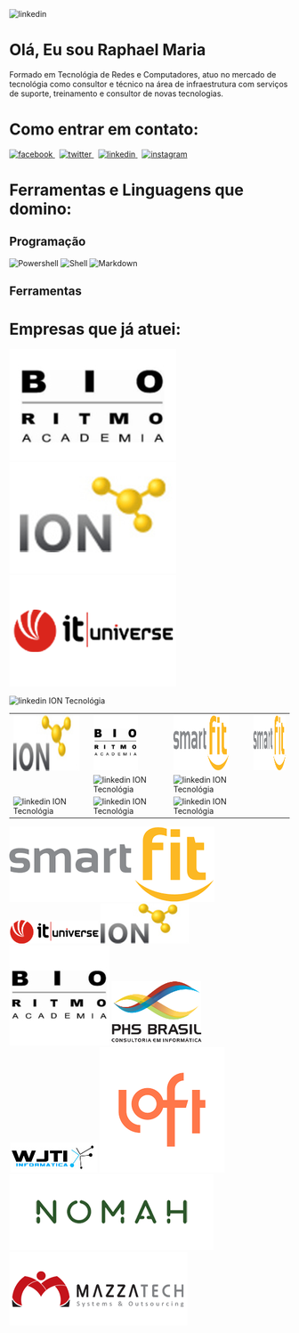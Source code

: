 
<a>
    <img src="https://i.imgur.com/F6j40Qd.jpg" alt="linkedin" height="50" width="100">
</a> &nbsp; 
  
# Olá, Eu sou Raphael Maria
  
Formado em Tecnológia de Redes e Computadores, atuo no mercado de tecnológia como consultor e técnico na área de infraestrutura com serviços de suporte, treinamento e consultor de novas tecnologias.
   
# Como entrar em contato:
  
  <p>
    <a href="https://www.facebook.com/fawgamer" rel="nofollow noreferrer">
      <img src="https://i.stack.imgur.com/gVE0j.png" alt="facebook" height="640" width="118">
    </a> &nbsp; 
    <a href="https://twitter.com/RaphaelOMaria" rel="nofollow noreferrer">
        <img src="https://i.stack.imgur.com/gVE0j.png" alt="twitter" height="640" width="118">
      </a> &nbsp;
      <a href="https://www.linkedin.com/in/raphaelaomaria/" rel="nofollow noreferrer">
        <img src="https://i.stack.imgur.com/gVE0j.png" alt="linkedin" height="640" width="118">
      </a> &nbsp;
      <a href="https://www.instagram.com/raphaelomaria/" rel="nofollow noreferrer">
        <img src="https://i.stack.imgur.com/gVE0j.png" alt="instagram" height="640" width="118">
      </a>
    </p>
  
  # Ferramentas e Linguagens que domino:
  ## Programação
  ![Powershell]() ![Shell]()  ![Markdown]()
  
  ## Ferramentas
  
  
  # Empresas que já atuei:
![Bio Ritmo](https://github.com/raphaelmaria/raphaelmaria/blob/main/Empresa_Logos/BioRitmo.png)   ![ION](https://github.com/raphaelmaria/raphaelmaria/blob/main/Empresa_Logos/ION.png)   ![IT Universe](https://github.com/raphaelmaria/raphaelmaria/blob/main/Empresa_Logos/ITUniverse.png)

  <table border="0">
   <tr>
    <td>
     <img src="https://github.com/raphaelmaria/raphaelmaria/blob/main/ion.jpg" alt="ION Tecnologia" align="center" height="100px" width="120px">
    </td>
    <td>
     <img src="https://github.com/raphaelmaria/raphaelmaria/blob/main/BioRitmoLogo.png" alt="BioRitmo" height="100px" width="80px">
    </td>
    <td>
     <img src="https://github.com/raphaelmaria/raphaelmaria/blob/main/SmartFit.png" alt="linkedin" height="100px" width="100px">
    </td>
    <td>
     <img src="https://github.com/raphaelmaria/raphaelmaria/blob/main/SmartFit.png" alt="linkedin" height="100px" width="100px">
    </td>
   </tr>
   <tr>
    <img src="https://imgur.com/xGZD95L" alt="linkedin" height="100px" width="100px"> ION Tecnológia
    <td>
    </td>
    <td>
     <img src="https://imgur.com/xGZD95L" alt="linkedin" height="100px" width="100px"> ION Tecnológia
    </td>
    <td>
     <img src="https://imgur.com/xGZD95L" alt="linkedin" height="100px" width="100px"> ION Tecnológia
    </td>
   </tr>
   <tr>
    <td>
     <img src="https://imgur.com/xGZD95L" alt="linkedin" height="100px" width="100px"> ION Tecnológia
    </td>
    <td>
     <img src="https://imgur.com/xGZD95L" alt="linkedin" height="100px" width="100px"> ION Tecnológia
    </td>
    <td>
     <img src="https://imgur.com/xGZD95L" alt="linkedin" height="100px" width="100px"> ION Tecnológia
    </td>
   </tr>
  </table>
  
  ![Smart-Fit](https://github.com/raphaelmaria/raphaelmaria/blob/main/SmartFit.png) ![IT Universe](https://github.com/raphaelmaria/raphaelmaria/blob/main/logo-it.png) ![ION Tecnológia](https://github.com/raphaelmaria/raphaelmaria/blob/main/ion.jpg) ![Bio Ritmo](https://github.com/raphaelmaria/raphaelmaria/blob/main/BioRitmoLogo.png) ![PHS Brasil](https://github.com/raphaelmaria/raphaelmaria/blob/main/phs_logo.png) ![WJTI](https://github.com/raphaelmaria/raphaelmaria/blob/main/WJTI_v2.jpg)
  ![LOFT](https://github.com/raphaelmaria/raphaelmaria/blob/main/Loft_Logo.png) ![Nomah](https://github.com/raphaelmaria/raphaelmaria/blob/main/Nomah_Logo.png) ![Mazzatech](https://github.com/raphaelmaria/raphaelmaria/blob/main/Mazzatech_logo.png)
  

